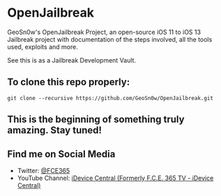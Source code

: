 # OpenJailbreak
GeoSn0w's OpenJailbreak Project, an open-source iOS 11 to iOS 13 Jailbreak project with documentation of the steps involved, all the tools used, exploits and more.

See this is as a Jailbreak Development Vault.

## To clone this repo properly:
```
git clone --recursive https://github.com/GeoSn0w/OpenJailbreak.git
```

## This is the beginning of something truly amazing. Stay tuned!

## Find me on Social Media

* Twitter: <a href="https://twitter.com/FCE365" >@FCE365</a>
* YouTube Channel: <a href="https://youtube.com/fce365official">iDevice Central (Formerly F.C.E. 365 TV - iDevice Central)</a>
